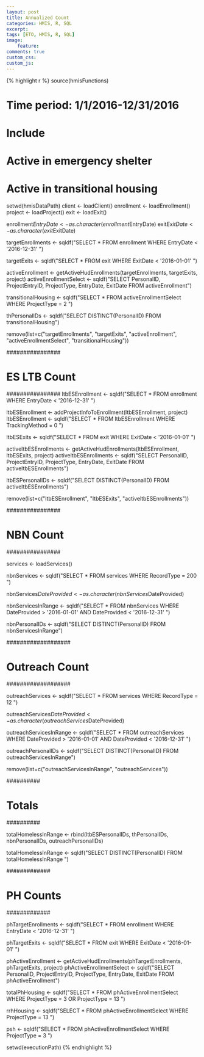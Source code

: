 ```yaml
---
layout: post
title: Annualized Count
categories: HMIS, R, SQL
excerpt: 
tags: [ETO, HMIS, R, SQL]
image: 
    feature: 
comments: true
custom_css:
custom_js: 
---
```


{% highlight r %}
source(hmisFunctions)

# Time period: 1/1/2016-12/31/2016
# Include 
# Active in emergency shelter
# Active in transitional housing

setwd(hmisDataPath)
client <- loadClient()
enrollment <- loadEnrollment()
project <- loadProject()
exit <- loadExit()

enrollment$EntryDate <- as.character(enrollment$EntryDate)
exit$ExitDate <- as.character(exit$ExitDate)

targetEnrollments <- sqldf("SELECT *
                        FROM enrollment
                        WHERE EntryDate < '2016-12-31'
                        ")

targetExits <- sqldf("SELECT *
                    FROM exit
                     WHERE ExitDate < '2016-01-01'
                     ")

activeEnrollment <- getActiveHudEnrollments(targetEnrollments, targetExits, project)
activeEnrollmentSelect <- sqldf("SELECT PersonalID, ProjectEntryID, ProjectType, EntryDate, ExitDate FROM activeEnrollment")

transitionalHousing <- sqldf("SELECT *
                                  FROM activeEnrollmentSelect
                                  WHERE ProjectType = 2
                                  ")

thPersonalIDs <- sqldf("SELECT DISTINCT(PersonalID) FROM transitionalHousing")

remove(list=c("targetEnrollments", "targetExits", "activeEnrollment", "activeEnrollmentSelect", "transitionalHousing"))

################
# ES LTB Count #
################
ltbESEnrollment <- sqldf("SELECT *
                        FROM enrollment
                         WHERE EntryDate < '2016-12-31'
                         ")

ltbESEnrollment <- addProjectInfoToEnrollment(ltbESEnrollment, project)
ltbESEnrollment <- sqldf("SELECT *
                         FROM ltbESEnrollment
                         WHERE TrackingMethod = 0
                         ")

ltbESExits <- sqldf("SELECT *
                     FROM exit
                     WHERE ExitDate < '2016-01-01'
                     ")

activeltbESEnrollments <- getActiveHudEnrollments(ltbESEnrollment, ltbESExits, project)
activeltbESEnrollments <- sqldf("SELECT PersonalID, ProjectEntryID, ProjectType, EntryDate, ExitDate FROM activeltbESEnrollments")

ltbESPersonalIDs <- sqldf("SELECT DISTINCT(PersonalID) FROM activeltbESEnrollments")

remove(list=c("ltbESEnrollment", "ltbESExits", "activeltbESEnrollments"))

################
# NBN  Count   #
################

services <- loadServices()

nbnServices <- sqldf("SELECT * 
                     FROM services
                     WHERE RecordType = 200
                     ")

nbnServices$DateProvided <- as.character(nbnServices$DateProvided)

nbnServicesInRange <- sqldf("SELECT *
                            FROM nbnServices
                            WHERE DateProvided > '2016-01-01'
                            AND DateProvided < '2016-12-31'
                            ")

nbnPersonalIDs <- sqldf("SELECT DISTINCT(PersonalID) FROM nbnServicesInRange")

###################
# Outreach  Count #
###################

outreachServices <- sqldf("SELECT * 
                     FROM services
                     WHERE RecordType = 12
                     ")

outreachServices$DateProvided <- as.character(outreachServices$DateProvided)

outreachServicesInRange <- sqldf("SELECT *
                            FROM outreachServices
                            WHERE DateProvided > '2016-01-01'
                            AND DateProvided < '2016-12-31'
                            ")

outreachPersonalIDs <- sqldf("SELECT DISTINCT(PersonalID) FROM outreachServicesInRange")

remove(list=c("outreachServicesInRange", "outreachServices"))

##########
# Totals #
##########

totalHomelessInRange <- rbind(ltbESPersonalIDs, thPersonalIDs, nbnPersonalIDs, outreachPersonalIDs)

totalHomelessInRange <- sqldf("SELECT DISTINCT(PersonalID)
                              FROM totalHomelessInRange
                              ")

#############
# PH Counts #
#############

phTargetEnrollments <- sqldf("SELECT *
                        FROM enrollment
                           WHERE EntryDate < '2016-12-31'
                           ")

phTargetExits <- sqldf("SELECT *
                     FROM exit
                     WHERE ExitDate < '2016-01-01'
                     ")

phActiveEnrollment <- getActiveHudEnrollments(phTargetEnrollments, phTargetExits, project)
phActiveEnrollmentSelect <- sqldf("SELECT PersonalID, ProjectEntryID, ProjectType, EntryDate, ExitDate FROM phActiveEnrollment")

totalPhHousing <- sqldf("SELECT *
                             FROM phActiveEnrollmentSelect
                             WHERE ProjectType = 3
                             OR ProjectType = 13
                             ")

rrhHousing <- sqldf("SELECT *
                    FROM phActiveEnrollmentSelect
                    WHERE ProjectType = 13
                    ")

psh <- sqldf("SELECT *
             FROM phActiveEnrollmentSelect
             WHERE ProjectType = 3
             ")

setwd(executionPath)
{% endhighlight %}